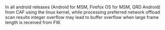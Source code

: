 In all android releases (Android for MSM, Firefox OS for MSM, QRD Android) from CAF using the linux kernel, while processing preferred network offload scan results integer overflow may lead to buffer overflow when large frame length is received from FW.